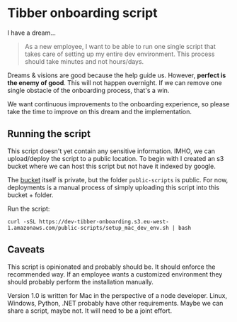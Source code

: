 # Tibber onboarding script

I have a dream...

> As a new employee, I want to be able to run one single script that takes care of setting up my entire dev environment. This process should take minutes and not hours/days.

Dreams & visions are good because the help guide us. However, **perfect is the enemy of good**. This will not happen overnight. If we can remove one single obstacle of the onboarding process, that's a win.

We want continuous improvements to the onboarding experience, so please take the time to improve on this dream and the implementation.

## Running the script

This script doesn't yet contain any sensitive information. IMHO, we can upload/deploy the script to a public location. To begin with I created an s3 bucket where we can host this script but not have it indexed by google.

The [bucket](https://eu-west-1.console.aws.amazon.com/s3/buckets/dev-tibber-onboarding?region=eu-west-1&bucketType=general&tab=objects) itself is private, but the folder `public-scripts` is public. For now, deployments is a manual process of simply uploading this script into this bucket + folder.

Run the script:

```
curl -sSL https://dev-tibber-onboarding.s3.eu-west-1.amazonaws.com/public-scripts/setup_mac_dev_env.sh | bash
```

## Caveats

This script is opinionated and probably should be. It should enforce the recommended way. If an employee wants a customized environment they should probably perform the installation manually.

Version 1.0 is written for Mac in the perspective of a node developer. Linux, Windows, Python, .NET probably have other requirements. Maybe we can share a script, maybe not. It will need to be a joint effort.
